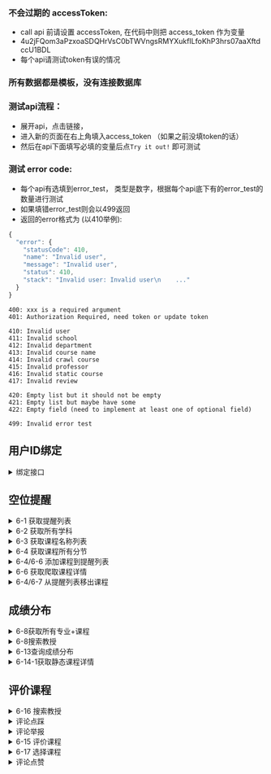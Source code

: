 ### 不会过期的 accessToken:

- call api 前请设置 accessToken, 在代码中则把 access_token 作为变量
- 4u2jFQom3aPzxoaSDQHrVsC0bTWVngsRMYXukfILfoKhP3hrs07aaXftdccU1BDL
- 每个api请测试token有误的情况

### 所有数据都是模板，没有连接数据库

### 测试api流程：
- 展开api，点击链接，
- 进入新的页面在右上角填入access_token （如果之前没填token的话）
- 然后在api下面填写必填的变量后点`Try it out!` 即可测试

### 测试 error code:

- 每个api有选填到error_test， 类型是数字，根据每个api底下有的error_test的数量进行测试
- 如果填错error_test则会以499返回
- 返回的error格式为 (以410举例):
```js
{
  "error": {
    "statusCode": 410,
    "name": "Invalid user",
    "message": "Invalid user",
    "status": 410,
    "stack": "Invalid user: Invalid user\n    ..."
  }
}
```

```
400: xxx is a required argument
401: Authorization Required, need token or update token

410: Invalid user
411: Invalid school
412: Invalid department
413: Invalid course name
414: Invalid crawl course
415: Invalid professor
416: Invalid static course
417: Invalid review

420: Empty list but it should not be empty
421: Empty list but maybe have some
422: Empty field (need to implement at least one of optional field)

499: Invalid error test
```
## 用户ID绑定

<details><summary>绑定接口</summary>
说明：该API在用户于留同学App中成功绑定学校时使用，需要留同学用户ID和学校ID作为参数，返回结果显示success或者error。

[POST /users/bindLtxId](/explorer/#!/user/bindLtxId)
- error_test: 
  - 1: 410
  - 2: 411

|**变量名**|**解释**|
|---------|--------|
|ltx_userid|留同学App数据库中的用户ID|
|ltx_school_id|留同学App数据库中的学校ID|

```js
{
  "result": "success"
}
```
</details>

## 空位提醒

<details><summary>6-1 获取提醒列表</summary>

[POST /users/getWatchList](/explorer/#!/user/user_getWatchList)
- error_test: 
  - 1: 410
  - 2: 421

|**变量名**|**解释**|
|---------|--------|
|xxx|xxx|
|xxx|xxx|

```js
{
  "result": [
    {
      "course_id": "1",
      "course_name": "ECON 100A",
      "course_section": "A",
      "course_code": "20012",
      "class_day": [
        "Tu",
        "Th"
      ],
      "start_time": "9:30",
      "end_time": "10:50",
      "status": "FULL"
    },
    {
      "course_id": "2",
      "course_name": "ECON 100A",
      "course_section": "1",
      "course_code": "20013",
      "class_day": [
        "Tu",
        "Th"
      ],
      "start_time": "9:30",
      "end_time": "10:50",
      "status": "OPEN"
    }
  ]
}
```

</details>
<details><summary>6-2 获取所有学科</summary>

[POST /schools/getAllDepts](explorer/#!/school/school_getAllDepts)
- error_test: 
  - 1: 410
  - 2: 411
  - 3: 420

```js
{
  "result": [
    {
      "dept_id": "1",
      "dept_name": "Computer Science",
      "dept_name_abbrev": "COMPSCI"
    },
    {
      "dept_id": "2",
      "dept_name": "Academic English",
      "dept_name_abbrev": "AC ENG"
    }
  ]
}
```

</details>
<details><summary>6-3 获取课程名称列表</summary>

[POST /departments/getCourseNames](explorer/#!/department/department_getCourseNames)
- error_test:
  - 1: 410
  - 2: 412
  - 3: 420

```js
{
  "result": [
    {
      "course_name_id": "1",
      "course_name": "COMPSCI 105",
      "description": "ADV PROD C  ",
      "enrolled_percent": "77.00"
    },
    {
      "course_name_id": "2",
      "course_name": "COMPSCI 105",
      "description": "ADV PROD C  ",
      "enrolled_percent": "77.00"
    }
  ]
}
```
</details>

<details><summary>6-4 获取课程所有分节</summary>

[POST /course_names/getCourseSections](explorer/#!/course95name/course_name_getCourseSections)
- error_test:
  - 1: 410
  - 2: 411
  - 3: 420

```js
{
  "result": [
    {
      "crawl_course_id": "1",
      "course_section": "A",
      "course_code": "34000",
      "class_day": [
        "Tu",
        "Th"
      ],
      "start_time": "14:00",
      "end_time": "15:20",
      "enrolled_percent": "77.00",
      "course_type": "LEC"
    },
    {
      "crawl_course_id": "1",
      "course_section": "A",
      "course_code": "34000",
      "class_day": [
        "Tu",
        "Th"
      ],
      "start_time": "14:00",
      "end_time": "15:20",
      "enrolled_percent": "77.00",
      "course_type": "LEC"
    }
  ]
}
```
</details>

<details><summary>6-4/6-6 添加课程到提醒列表</summary>

[POST /users/addToWatchList](explorer/#!/user/user_addToWatchList)
- error_test:
  - 1: 410
  - 2: 414

```js
{
  "result": "success"
}
```
</details>

<details><summary>6-6 获取爬取课程详情</summary>

[POST /crawl_courses/getCrawledCourseDetails](explorer/#!/crawl95course/crawl_course_getCrawledCourseDetails)


"is_followed_by_this_user" 参数说明：如果值为0，界面显示“有空位时提醒我”按钮，此时使用 /users/addToWatchList 接口；若值为True，则页面显示“移出空位提醒“按钮，此时调用 /users/removeFromWatchList 接口


- error_test:
  - 1: 410
  - 2: 414

```js
{
  "result": {
    "crawl_course_id": "603502e021778663b01a974f",
    "coursename_id": "603502e021778663b01a974f",
    "is_followed_by_this_user": 0,
    "description": "ADV PROD C  ",
    "prof_id": "603502e021778663b01a974f",
    "professor_name": "Klefstad, R.",
    "course_name": "COMPSCI 103",
    "class_day": "TuTh",
    "start_time": "14:00",
    "end_time": "15:20",
    "place": "VTLREMOTE",
    "course_num": "34000",
    "capacity": 100,
    "course_grades": {
      "gpa_avg": 2.89,
      "grade_a_count": 90,
      "grade_b_count": 5,
      "grade_c_count": 3,
      "grade_d_count": 1,
      "grade_f_count": 0,
      "grade_p_count": 4,
      "grade_np_count": 2
    },
    "all_grades": {
      "gpa_avg": 3.21,
      "grade_a_count": 91,
      "grade_b_count": 10,
      "grade_c_count": 15,
      "grade_d_count": 378,
      "grade_f_count": 753,
      "grade_p_count": 13,
      "grade_np_count": 521
    },
    "reviews": [
      {
        "review_id": "603502e021778663b01a974f",
        "created": "2020-10-11T00:00:00.000Z",
        "attendance": "Not Mandatary",
        "is_online": "Yes",
        "grade_received": "A- ",
        "selected_labels": [
          "作业太多",
          "Respect",
          "CLEAR GRADING CRITERIA"
        ],
        "recomend_rate": 3,
        "difficulty_rate": 3,
        "content": "Klefstad的逻辑太让人头大了，所有人都在抱怨这节课，总的来说这节课不算太难，不需要上lec和discurssion。",
        "thumbs_up": 12,
        "thumbs_down": 4
      },
      {
        "review_id": "603502e021778663b01a974f",
        "created": "2020-10-11T00:00:00.000Z",
        "attendance": "Not Mandatary",
        "is_online": "Yes",
        "grade_received": "A- ",
        "selected_labels": [
          "作业太多",
          "Respect",
          "CLEAR GRADING CRITERIA"
        ],
        "recomend_rate": 3,
        "difficulty_rate": 3,
        "content": "Klefstad的逻辑太让人头大了，所有人都在抱怨这节课，总的来说这节课不算太难，不需要上lec和discurssion。",
        "thumbs_up": 12,
        "thumbs_down": 4
      },
      {}
    ]
  }
}
```
</details>

<details><summary>6-4/6-7 从提醒列表移出课程</summary>

[POST /users/removeFromWatchList](explorer/#!/user/user_removeFromWatchList)
- error_test:
  - 1: 410
  - 2: 414

```js
{
  "result": "success"
}
```
</details>

## 成绩分布

<details><summary>6-8获取所有专业+课程</summary>

[POST /schools/getCourseNames](explorer/#!/school/school_getCourseNames)
- error_test:
  - 1: 410
  - 2: 411
  - 3: 420

```js
{
  "result": [
    {
      "dept_id": "603502e021778663b01a974f",
      "dept_name_abbrev": "AC ENG",
      "dept_name": "Academic English",
      "dept_courses": [
        {
          "static_course_id": "603502e021778663b01a974f",
          "static_course_name": "20B"
        },
        {
          "static_course_id": "603502e021778663b01a974f",
          "static_course_name": "22A"
        }
      ]
    },
    {
      "dept_id": "603502e021778663b01a974f",
      "dept_name_abbrev": "ANATOMY",
      "dept_name": "Anatomy and Neurobiology",
      "dept_courses": [
        {
          "static_course_id": "603502e021778663b01a974f",
          "static_course_name": "2A"
        },
        {
          "static_course_id": "603502e021778663b01a974f",
          "static_course_name": "2B"
        }
      ]
    }
  ]
}
```
</details>

<details><summary>6-8搜索教授</summary>

[POST /schools/searchProfs](explorer/#!/school/school_searchProfs_post_schools_searchProfs)
- error_test:
  - 1: 410
  - 2: 411
  - 3: 421

```js
{
  "result": [
    {
      "prof_id": "603502e021778663b01a974f",
      "prof_name": "Peter, W.",
      "belong_dept_name": "ANTHRO"
    },
    {
      "prof_id": "603502e021778663b01a974f",
      "prof_name": "Pattis, R.",
      "belong_dept_name": "COMPSCI"
    }
  ]
}
```
</details>

<details><summary>6-13查询成绩分布</summary>

[POST /course_names/getHistoryGrades](explorer/#!/course95name/course_name_getHistoryGrades)
- error_test:
  - 1: 410
  - 2: 422 (course_name_ids 和 prof_id不能同时为空)
  - 3: 421

```js
{
  "result": {
    "query_grades_all": [
      {
        "query_name": "IN4MX 43",
        "query_gpa_avg": "3.7",
        "query_difficulty": "3.5",
        
      },
      {
        "query_name": "I&C SCI 32",
        "query_gpa_avg": "2.1",
        "query_difficulty": "4.6",
      }
    ],
    "course_grades": [
      {
        "static_course_id": "603502e021778663b01a974f",
        "year_term": "Spring 2021",
        "static_course_name": "IN4MX 43",
        "prof_id": "603502e021778663b01a974f",
        "prof_name": "Sahranavard N.",
        "course_avg_gpa": 3.2,
        "recommend_rate": 4.3
      },
      {
        "static_course_id": "603502e021778663b01a974f",
        "year_term": "Winter 2020",
        "static_course_name": "IN4MX 43",
        "prof_id": "603502e021778663b01a974f",
        "prof_name": "Ziv, H.",
        "course_avg_gpa": 2.5,
        "recommend_rate": 4.3
      }
    ]
  }
}
```
</details>

<details><summary>6-14-1获取静态课程详情</summary>

[POST /static_courses/getCourseDetails](explorer/#!/static95course/static_course_getCourseDetails)
- error_test:
  - 1: 410
  - 2: 415
  - 3: 416

```js
{
  "result": {
    "static_course_id": "603502e021778663b01a974f",
    "coursename_id": "603502e021778663b01a974f",
    "description": "ADV PROD C  ",
    "professor_name": "Klefstad, R.",
    "course_name": "COMPSCI 103",
    "class_day": "TuTh",
    "start_time": "14:00",
    "end_time": "15:20",
    "place": "VTLREMOTE",
    "course_num": "34000",
    "capacity": 100,
    "course_grades": {
      "gpa_avg": "2.89",
      "grade_a_count": 90,
      "grade_b_count": 5,
      "grade_c_count": 3,
      "grade_d_count": 1,
      "grade_f_count": 0,
      "grade_p_count": 4,
      "grade_np_count": 2
    },
    "all_grades": {
      "gpa_avg": "3.21",
      "grade_a_count": 91,
      "grade_b_count": 10,
      "grade_c_count": 15,
      "grade_d_count": 378,
      "grade_f_count": 753,
      "grade_p_count": 13,
      "grade_np_count": 521
    },
    "reviews": [
      {
        "created": "2020-10-11T00:00:00.000Z",
        "attendance": "Not Mandatary",
        "is_online": "No",
        "grade_received": "A ",
        "selected_labels": [
          "Respect",
          "Easy grade"
        ],
        "recomend_rate": 3,
        "difficulty_rate": 3,
        "content": "Klefstad的逻辑太让人头大了，所有人都在抱怨这节课，总的来说这节课不算太难，不需要上lec和discurssion。",
        "thumbs_up": 12,
        "thumbs_down": 0
      },
      {
        "created": "2019-05-02T04:00:00.000Z",
        "attendance": "Not Mandatary",
        "is_online": "No",
        "grade_received": "A ",
        "selected_labels": [
          "Respect",
          "Easy grade"
        ],
        "recomend_rate": 3,
        "difficulty_rate": 3,
        "content": "Klefstad的逻辑太让人头大了，所有人都在抱怨这节课，总的来说这节课不算太难，不需要上lec和discurssion。",
        "thumbs_up": 12,
        "thumbs_down": 0
      }
    ]
  }
}
```
</details>

## 评价课程

<details><summary>6-16 搜索教授</summary>

[POST /schools/searchProfs](explorer/#!/school/school_searchProfs_post_schools_searchProfs)
- error_test:
  - 1: 410
  - 2: 411
  - 3: 421

```js
{
  "result": [
    {
      "prof_id": "603502e021778663b01a974f",
      "prof_name": "Peter, W.",
      "belong_dept_name": "ANTHRO"
    },
    {
      "prof_id": "603502e021778663b01a974f",
      "prof_name": "Pattis, R.",
      "belong_dept_name": "COMPSCI"
    }
  ]
}
```
</details>

<details><summary>评论点踩</summary>

[POST /reviews/thumbsDown](explorer/#!/review/review_thumbsDown)
- error_test:
  - 1: 410
  - 2: 417

```js
{
  "result": "success"
}
```
</details>

<details><summary>评论举报</summary>

[POST /reviews/report](explorer/#!/review/review_report)
- error_test:
  - 1: 410
  - 2: 417

```js
{
  "result": "success"
}
```
</details>

<details><summary>6-15 评价课程</summary>

[POST /reviews/rateCourse](explorer/#!/review/review_rateCourse)
- error_test:
  - 1: 410
  - 2: 413
  - 3: 415

```js
{
  "result": "success"
}
```
</details>

<details><summary>6-17 选择课程</summary>

[POST /professors/searchCourseByProf](explorer/#!/professor/professor_searchCourseByProf)
- error_test:
  - 1: 410
  - 2: 411
  - 3: 415
  - 4: 420

```js
{
  "result": [
    {
      "course_id": "603502e021778663b01a974f",
      "course_name_with_num": "COMPSCI 171"
    },
    {
      "course_id": "603502e021778663b01a974f",
      "course_name_with_num": "COMPSCI 177"
    }
  ]
}
```
</details>

<details><summary>评论点赞</summary>

[POST /reviews/thumbsUp](explorer/#!/review/review_thumbsUp)
- error_test:
  - 1: 410
  - 2: 417

```js
{
  "result": "success"
}
```
</details>
<br/>
<br/>
<br/>
<br/>
<br/>
<br/>
<br/>
<br/>
<br/>
<br/>
<br/>
<br/>
<br/>
<br/>
<br/>
<br/>